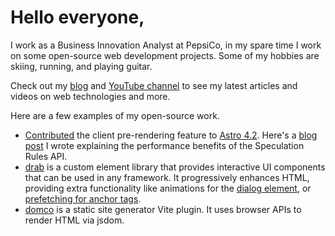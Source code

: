 # Hello everyone,

I work as a Business Innovation Analyst at PepsiCo, in my spare time I work on some open-source web development projects. Some of my hobbies are skiing, running, and playing guitar.

Check out my [blog](https://blog.robino.dev) and [YouTube channel](https://www.youtube.com/channel/UCSW_nRsHWkRi_yFKFw67Dqw) to see my latest articles and videos on web technologies and more.

Here are a few examples of my open-source work.

-   [Contributed](https://github.com/withastro/astro/pull/9644) the client pre-rendering feature to [Astro 4.2](https://astro.build/blog/astro-420/). Here's a [blog post](https://blog.robino.dev/posts/speculation-rules-api) I wrote explaining the performance benefits of the Speculation Rules API.
-   [drab](https://drab.robino.dev) is a custom element library that provides interactive UI components that can be used in any framework. It progressively enhances HTML, providing extra functionality like animations for the [dialog element](https://drab.robino.dev/docs/dialog), or [prefetching for anchor tags](https://drab.robino.dev/docs/prefetch).
-   [domco](https://domco.robino.dev) is a static site generator Vite plugin. It uses browser APIs to render HTML via jsdom.
